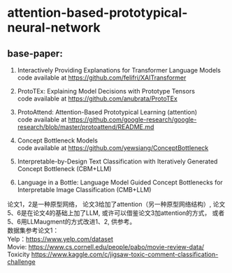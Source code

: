 # attention-based-prototypical-neural-network

## base-paper:

1. Interactively Providing Explanations for Transformer Language Models  
code available at https://github.com/felifri/XAITransformer

2. ProtoTEx: Explaining Model Decisions with Prototype Tensors  
code available at https://github.com/anubrata/ProtoTEx

3. ProtoAttend: Attention-Based Prototypical Learning     (attention)  
code available at https://github.com/google-research/google-research/blob/master/protoattend/README.md

4. Concept Bottleneck Models  
code available at https://github.com/yewsiang/ConceptBottleneck

5. Interpretable-by-Design Text Classification with Iteratively Generated Concept Bottleneck   (CBM+LLM)  

6. Language in a Bottle: Language Model Guided Concept Bottlenecks for Interpretable Image Classification  (CMB+LLM)  



论文1，2是一种原型网络， 论文3给加了attention（另一种原型网络结构）, 论文5、6是在论文4的基础上加了LLM, 或许可以借鉴论文3加attention的方式， 或者5、6用LLMaugment的方式改进1、2, 供参考。  
数据集参考论文1：  
Yelp：https://www.yelp.com/dataset   
Movie: https://www.cs.cornell.edu/people/pabo/movie-review-data/  
Toxicity https://www.kaggle.com/c/jigsaw-toxic-comment-classification-challenge  

